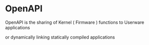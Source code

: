 # OpenAPI

OpenAPI is the sharing of Kernel ( Firmware ) functions to Userware applications

or dynamically linking statically compiled applications
